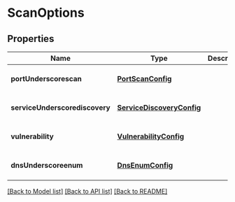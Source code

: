 # ScanOptions

## Properties
Name | Type | Description | Notes
------------ | ------------- | ------------- | -------------
**portUnderscorescan** | [**PortScanConfig**](PortScanConfig.md) |  | [optional] [default to null]
**serviceUnderscorediscovery** | [**ServiceDiscoveryConfig**](ServiceDiscoveryConfig.md) |  | [optional] [default to null]
**vulnerability** | [**VulnerabilityConfig**](VulnerabilityConfig.md) |  | [optional] [default to null]
**dnsUnderscoreenum** | [**DnsEnumConfig**](DnsEnumConfig.md) |  | [optional] [default to null]

[[Back to Model list]](../README.md#documentation-for-models) [[Back to API list]](../README.md#documentation-for-api-endpoints) [[Back to README]](../README.md)


